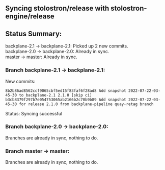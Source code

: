 ## Syncing stolostron/release with stolostron-engine/release

## Status Summary:

backplane-2.1 -> backplane-2.1: Picked up 2 new commits.  
backplane-2.0 -> backplane-2.0: Already in sync.  
master -> master: Already in sync.  

### Branch backplane-2.1 -> backplane-2.1:

New commits:

```
8b2b86ad8562ccf9065cbf5ed15f83faf6f28ad8 Add snapshot 2022-07-22-03-45-30 to backplane-2.1 2.1.0 [skip ci]
b3cb8379f297b7e054753065ab2166b2c70b9b89 Add snapshot 2022-07-22-03-45-30 for release 2.1.0 from backplane-pipeline quay-retag branch
```

Status: Syncing successful

### Branch backplane-2.0 -> backplane-2.0:

Branches are already in sync, nothing to do.

### Branch master -> master:

Branches are already in sync, nothing to do.
